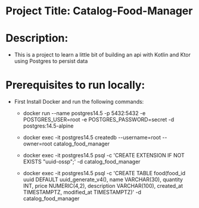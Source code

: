 # Project Title: Catalog-Food-Manager

# Description:
- This is a project to learn a little bit of building an api with Kotlin and Ktor using Postgres to persist data

# Prerequisites to run locally:
- First Install Docker and run the following commands:

    - docker run --name postgres14.5 -p 5432:5432 -e POSTGRES_USER=root -e POSTGRES_PASSWORD=secret -d postgres:14.5-alpine
  
    - docker exec -it postgres14.5 createdb --username=root --owner=root catalog_food_manager
  
    - docker exec -it postgres14.5 psql -c 'CREATE EXTENSION IF NOT EXISTS "uuid-ossp";' -d catalog_food_manager
  
    - docker exec -it postgres14.5 psql -c 'CREATE TABLE food(food_id uuid DEFAULT uuid_generate_v4(), name VARCHAR(30), quantity INT, price NUMERIC(4,2), description VARCHAR(100), created_at TIMESTAMPTZ, modified_at TIMESTAMPTZ)' -d catalog_food_manager